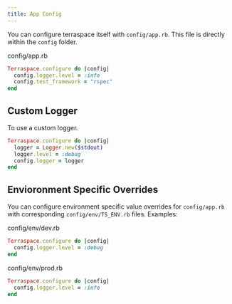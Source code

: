 ```yaml
---
title: App Config
---
```


You can configure terraspace itself with `config/app.rb`. This file is directly within the `config` folder.

config/app.rb

```ruby
Terraspace.configure do |config|
  config.logger.level = :info
  config.test_framework = "rspec"
end
```

## Custom Logger

To use a custom logger.

```ruby
Terraspace.configure do |config|
  logger = Logger.new($stdout)
  logger.level = :debug
  config.logger = logger
end
```

## Envioronment Specific Overrides

You can configure environment specific value overrides for `config/app.rb` with corresponding `config/env/TS_ENV.rb` files. Examples:

config/env/dev.rb

```ruby
Terraspace.configure do |config|
  config.logger.level = :debug
end
```

config/env/prod.rb

```ruby
Terraspace.configure do |config|
  config.logger.level = :info
end
```

